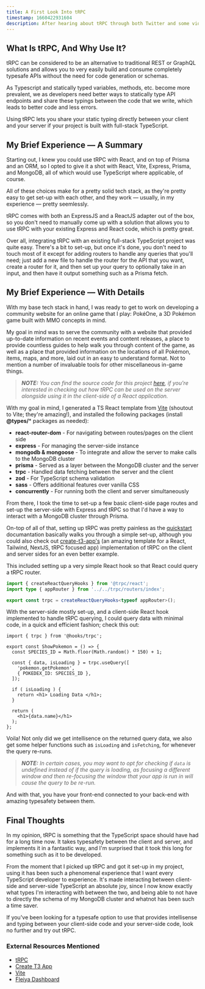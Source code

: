 ```yaml
---
title: A First Look Into tRPC
timestamp: 1660422931604
description: After hearing about tRPC through both Twitter and some videos and livestreams by Theo (@t3dotgg), and hearing about how it's a great way to make end-to-end APIs with full type support, I knew I had to check it out.
---
```




## What Is tRPC, And Why Use It?
tRPC can be considered to be an alternative to traditional REST or GraphQL solutions and allows you to very easily build and consume completely typesafe APIs without the need for code generation or schemas.

As Typescript and statically typed variables, methods, etc. become more prevalent, we as developers need better ways to statically type API endpoints and share these typings between the code that we write, which leads to better code and less errors.

Using tRPC lets you share your static typing directly between your client and your server if your project is built with full-stack TypeScript.



## My Brief Experience &mdash; A Summary
Starting out, I knew you could use tRPC with React, and on top of Prisma and an ORM, so I opted to give it a shot with React, Vite, Express, Prisma, and MongoDB, all of which would use TypeScript where applicable, of course.

All of these choices make for a pretty solid tech stack, as they're pretty easy to get set-up with each other, and they work &mdash; usually, in my experience &mdash; pretty seemlessly.

tRPC comes with both an ExpressJS and a ReactJS adapter out of the box, so you don't need to manually come up with a solution that allows you to use tRPC with your existing Express and React code, which is pretty great.

Over all, integrating tRPC with an existing full-stack TypeScript project was quite easy. There's a bit to set-up, but once it's done, you don't need to touch most of it except for adding routers to handle any queries that you'll need; just add a new file to handle the router for the API that you want, create a router for it, and then set up your query to optionally take in an input, and then have it output something such as a Prisma fetch.



## My Brief Experience &mdash; With Details
With my base tech stack in hand, I was ready to get to work on developing a community website for an online game that I play: Pok&eacute;One, a 3D Pok&eacute;mon game built with MMO concepts in mind.

My goal in mind was to serve the community with a website that provided up-to-date information on recent events and content releases, a place to provide countless guides to help walk you through content of the game, as well as a place that provided information on the locations of all Pok&eacute;mon, items, maps, and more, laid out in an easy to understand format. Not to mention a number of invaluable tools for other miscellaneous in-game things.

> ***NOTE:** You can find the source code for this project [here](https://github.com/Toxocious/fleiya-dashboard/), if you're interested in checking out how tRPC can be used on the server alongside using it in the client-side of a React application.*

With my goal in mind, I generated a TS React template from [Vite](https://github.com/vitejs/vite) (shoutout to Vite; they're amazing!), and installed the following packages (install **@types/*** packages as needed):

- **react-router-dom** - For navigating between routes/pages on the client side
- **express** - For managing the server-side instance
- **mongodb & mongoose** - To integrate and allow the server to make calls to the MongoDB cluster
- **prisma** - Served as a layer between the MongoDB cluster and the server
- **trpc** - Handled data fetching between the server and the client
- **zod** - For TypeScript schema validation
- **sass** - Offers additional features over vanilla CSS
- **concurrently** - For running both the client and server simultaneously

From there, I took the time to set-up a few basic client-side page routes and set-up the server-side with Express and tRPC so that I'd have a way to interact with a MongoDB cluster through Prisma.

On-top of all of that, setting up tRPC was pretty painless as the [quickstart](https://trpc.io/docs/quickstart) documantation basically walks you through a simple set-up, although you could also check out [create-t3-app's](https://github.com/t3-oss/create-t3-app) (an amazing template for a React, Tailwind, NextJS, tRPC focused app) implementation of tRPC on the client and server sides for an even better example.

This included setting up a very simple React hook so that React could query a tRPC router.
```ts
import { createReactQueryHooks } from '@trpc/react';
import type { appRouter } from '../../trpc/routers/index';

export const trpc = createReactQueryHooks<typeof appRouter>();
```

With the server-side mostly set-up, and a client-side React hook implemented to handle tRPC querying, I could query data with minimal code, in a quick and efficient fashion; check this out:

```tsx
import { trpc } from '@hooks/trpc';

export const ShowPokemon = () => {
  const SPECIES_ID = Math.floor(Math.random() * 150) + 1;

  const { data, isLoading } = trpc.useQuery([
    'pokemon.getPokemon',
    { POKEDEX_ID: SPECIES_ID },
  ]);

  if ( isLoading ) {
    return <h1> Loading Data </h1>;
  }

  return (
    <h1>{data.name}</h1>
  );
};
```

Voila! Not only did we get intellisence on the returned query data, we also get some helper functions such as ``isLoading`` and ``isFetching``, for whenever the query re-runs.

> ***NOTE:** In certain cases, you may want to opt for checking if ``data`` is undefined instead of if the query is loading, as focusing a different window and then re-focusing the window that your app is run in will cause the query to be re-run.*

And with that, you have your front-end connected to your back-end with amazing typesafety between them.

## Final Thoughts
In my opinion, tRPC is something that the TypeScript space should have had for a long time now. It takes typesafety between the client and server, and implements it in a fantastic way, and I'm surprised that it took this long for something such as it to be developed.

From the moment that I picked up tRPC and got it set-up in my project, using it has been such a phenomenal experience that I want every TypeScript developer to experience. It's made interacting between client-side and server-side TypeScript an absolute joy, since I now know exactly what types I'm interacting with between the two, and being able to not have to directly the schema of my MongoDB cluster and whatnot has been such a time saver.

If you've been looking for a typesafe option to use that provides intellisense and typing between your client-side code and your server-side code, look no further and try out tRPC.

### External Resources Mentioned
- [tRPC](https://trpc.io/)
- [Create T3 App](https://github.com/t3-oss/create-t3-app)
- [Vite](https://github.com/vitejs/vite)
- [Fleiya Dashboard](https://github.com/Toxocious/fleiya-dashboard/)
